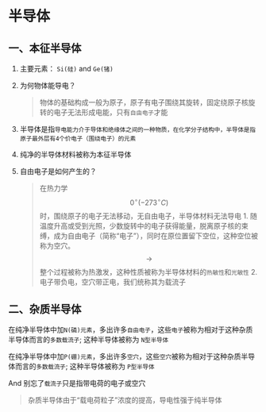 # 半导体

## 一、本征半导体

1. 主要元素： `Si(硅)` and `Ge(锗)`
2. 为何物体能导电？

   > 物体的基础构成一般为原子，原子有电子围绕其旋转，固定绕原子核旋转的电子无法形成电能，只有`自由电子`才能

3. 半导体是指`导电能力介于导体和绝缘体之间的一种物质，在化学分子结构中，半导体是指原子最外层有4个价电子（围绕电子）的元素`
4. 纯净的半导体材料被称为本征半导体
5. 自由电子是如何产生的？

   > 在热力学 $$0^\circ(-273^\circ C)$$ 时，围绕原子的电子无法移动，无自由电子，半导体材料无法导电 1. 随温度升高或受到光照，少数旋转中的电子获得能量，脱离原子核的束缚，成为自由电子（简称“电子”），同时在原位置留下空位，这种空位被称为空穴。 $$\longrightarrow$$ 整个过程被称为热激发，这种性质被称为半导体材料的`热敏性`和`光敏性` 2. 电子带负电，空穴带正电，我们统称其为载流子

## 二、杂质半导体

在纯净半导体中加`N(磷)元素`，多出许多`自由电子`，这些`电子`被称为相对于这种杂质半导体而言的`多数载流子`; 这种半导体被称为 `N型半导体`

在纯净半导体中加`P(硼)元素`，多出许多`空穴`，这些`空穴`被称为相对于这种杂质半导体而言的`多数载流子`; 这种半导体被称为 `P型半导体`

And 别忘了`载流子`只是指带电荷的电子或空穴

> 杂质半导体由于“载电荷粒子”浓度的提高，导电性强于纯半导体

